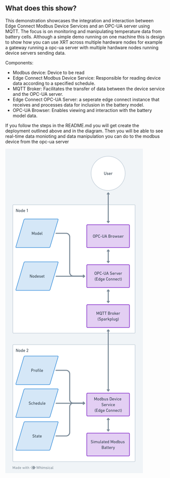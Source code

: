 ## What does this show?

This demonstration showcases the integration and interaction between Edge Connect Modbus Device Services and an OPC-UA server using MQTT. The focus is on monitoring and manipulating temperature data from battery cells. Although a simple demo running on one machine this is design to show how you can use XRT across multiple hardware nodes for example a gateway running a opc-ua server with multiple hardware nodes running device servers sending data.

Components:

 -   Modbus device: Device to be read
 -   Edge Connect Modbus Device Service: Responsible for    reading device data according to a specified schedule.
 -   MQTT Broker: Facilitates the transfer of data between the device service and the OPC-UA server.
 -   Edge Connect OPC-UA Server: a seperate edge connect instance that receives and processes data for inclusion in the battery model.
 -   OPC-UA Browser: Enables viewing and interaction with the battery model data.

If you follow the steps in the README.md you will get create the deployment outlined above and in the diagram. Then you will be able to see real-time data monioting and data manipulation you can do to the modbus device from the opc-ua server

![Alt text](images/Deployment.png)